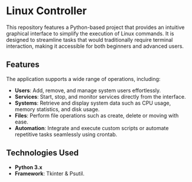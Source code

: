 # Linux Controller

This repository features a Python-based project that provides an intuitive graphical interface to simplify the execution of Linux commands. It is designed to streamline tasks that would traditionally require terminal interaction, making it accessible for both beginners and advanced users.

## Features

The application supports a wide range of operations, including:

- **Users**: Add, remove, and manage system users effortlessly.
- **Services**: Start, stop, and monitor services directly from the interface.
- **Systems**: Retrieve and display system data such as CPU usage, memory statistics, and disk usage.
- **Files**: Perform file operations such as create, delete or moving with ease.
- **Automation**: Integrate and execute custom scripts or automate repetitive tasks seamlessly using crontab.

## Technologies Used

- **Python 3.x**
- **Framework**: Tkinter & Psutil.
